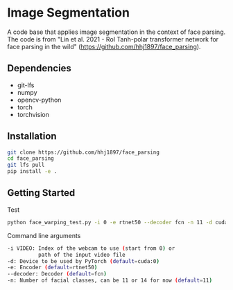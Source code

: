 # Image Segmentation

A code base that applies image segmentation in the context of face parsing. The code is from "Lin et al. 2021 - RoI Tanh-polar transformer network for face parsing in the wild" (https://github.com/hhj1897/face_parsing).

## Dependencies

* git-lfs
* numpy
* opencv-python
* torch
* torchvision

## Installation

```bash
git clone https://github.com/hhj1897/face_parsing
cd face_parsing
git lfs pull
pip install -e .
```

## Getting Started

Test
```bash
python face_warping_test.py -i 0 -e rtnet50 --decoder fcn -n 11 -d cuda:0
```

Command line arguments
```bash
-i VIDEO: Index of the webcam to use (start from 0) or
          path of the input video file
-d: Device to be used by PyTorch (default=cuda:0)
-e: Encoder (default=rtnet50)
--decoder: Decoder (default=fcn)
-n: Number of facial classes, can be 11 or 14 for now (default=11)
```
